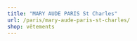 ```yaml
---
title: "MARY AUDE PARIS St Charles"
url: /paris/mary-aude-paris-st-charles/
shop: vêtements
---
```

